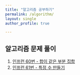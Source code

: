 ```yaml
---
title: "알고리즘 공부하기"
permalink: /algorithm/
layout: single
author_profile: true

---
```


## 알고리즘 문제 풀이

1. [인프런 60번 - 합이 같은 부분 집합]({{site.url}}/algorithm/algorithm-1/)
2. [인프런 61번 - 특정 수 만들기]({{site.url}}/algorithm/algorithm-2/)
